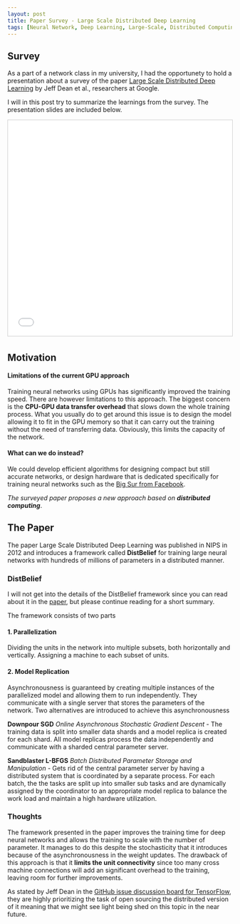 ```yaml
---
layout: post
title: Paper Survey - Large Scale Distributed Deep Learning
tags: [Neural Network, Deep Learning, Large-Scale, Distributed Computing]
---
```


## Survey
As a part of a network class in my university, I had the opportunety to hold a presentation about a survey of the paper [Large Scale Distributed Deep Learning](http://research.google.com/archive/large_deep_networks_nips2012.html) by Jeff Dean et al., researchers at Google.

I will in this post try to summarize the learnings from the survey. The presentation slides are included below.

<iframe src="//www.slideshare.net/slideshow/embed_code/key/xlMp5vEU13CMNQ" width="595" height="485" frameborder="0" marginwidth="0" marginheight="0" scrolling="no" style="border:1px solid #CCC; border-width:1px; margin-bottom:5px; max-width: 100%;" allowfullscreen> </iframe> <div style="margin-bottom:5px"></div>

## Motivation

#### Limitations of the current GPU approach

Training neural networks using GPUs has significantly improved the training speed. There are however limitations to this approach. The biggest concern is the **CPU-GPU data transfer overhead** that slows down the whole training process. What you usually do to get around this issue is to design the model allowing it to fit in the GPU memory so that it can carry out the training without the need of transferring data. Obviously, this limits the capacity of the network.

#### What can we do instead?
We could develop efficient algorithms for designing compact but still accurate networks, or design hardware that is dedicated specifically for training neural networks such as the [Big Sur from Facebook](https://code.facebook.com/posts/1687861518126048/facebook-to-open-source-ai-hardware-design/).

*The surveyed paper proposes a new approach based on **distributed computing***.

## The Paper
The paper Large Scale Distributed Deep Learning was published in NIPS in 2012 and introduces a framework called **DistBelief** for training large neural networks with hundreds of millions of parameters in a distributed manner.

### DistBelief
I will not get into the details of the DistBelief framework since you can read about it in the [paper](http://research.google.com/archive/large_deep_networks_nips2012.html), but please continue reading for a short summary.

The framework consists of two parts

#### 1. Parallelization

Dividing the units in the network into multiple subsets, both horizontally and vertically. Assigning a machine to each subset of units.

#### 2. Model Replication

Asynchronousness is guaranteed by creating multiple instances of the parallelized model and allowing them to run independently. They communicate with a single server that stores the parameters of the network. Two alternatives are introduced to achieve this asynchronousness

**Downpour SGD** *Online Asynchronous Stochastic Gradient Descent* - The training data is split into smaller data shards and a model replica is created for each shard. All model replicas process the data independently and communicate with a sharded central parameter server.

**Sandblaster L-BFGS** *Batch Distributed Parameter Storage and Manipulation* - Gets rid of the central parameter server by having a distributed system that is coordinated by a separate process. For each batch, the the tasks are split up into smaller sub tasks and are dynamically assigned by the coordinator to an appropriate model replica to balance the work load and maintain a high hardware utilization.

### Thoughts

The framework presented in the paper improves the training time for deep neural networks and allows the training to scale with the number of parameter. It manages to do this despite the stochasticity that it introduces because of the asynchronousness in the weight updates. The drawback of this approach is that it **limits the unit connectivity** since too many cross machine connections will add an significant overhead to the training, leaving room for further improvements.

As stated by Jeff Dean in the [GitHub issue discussion board for TensorFlow](https://github.com/tensorflow/tensorflow/issues/23), they are highly prioritizing the task of open sourcing the distributed version of it meaning that we might see light being shed on this topic in the near future.
